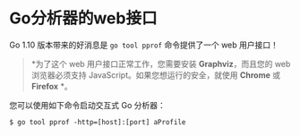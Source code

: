 # **Go分析器的web接口**

Go 1.10 版本带来的好消息是 `go tool pprof` 命令提供了一个 web 用户接口！

> *为了这个 web 用户接口正常工作，您需要安装 **Graphviz**，而且您的 web 浏览器必须支持 JavaScript。如果您想运行的安全，就使用 **Chrome** 或 **Firefox** *。

您可以使用如下命令启动交互式 Go 分析器：

```shell
$ go tool pprof -http=[host]:[port] aProfile
```